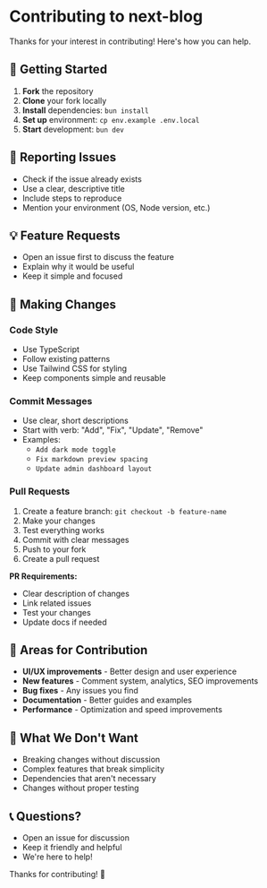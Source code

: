# Contributing to next-blog

Thanks for your interest in contributing! Here's how you can help.

## 🚀 Getting Started

1. **Fork** the repository
2. **Clone** your fork locally
3. **Install** dependencies: `bun install`
4. **Set up** environment: `cp env.example .env.local`
5. **Start** development: `bun dev`

## 🐛 Reporting Issues

- Check if the issue already exists
- Use a clear, descriptive title
- Include steps to reproduce
- Mention your environment (OS, Node version, etc.)

## 💡 Feature Requests

- Open an issue first to discuss the feature
- Explain why it would be useful
- Keep it simple and focused

## 🔧 Making Changes

### Code Style
- Use TypeScript
- Follow existing patterns
- Use Tailwind CSS for styling
- Keep components simple and reusable

### Commit Messages
- Use clear, short descriptions
- Start with verb: "Add", "Fix", "Update", "Remove"
- Examples:
  - `Add dark mode toggle`
  - `Fix markdown preview spacing`
  - `Update admin dashboard layout`

### Pull Requests

1. Create a feature branch: `git checkout -b feature-name`
2. Make your changes
3. Test everything works
4. Commit with clear messages
5. Push to your fork
6. Create a pull request

**PR Requirements:**
- Clear description of changes
- Link related issues
- Test your changes
- Update docs if needed

## 📝 Areas for Contribution

- **UI/UX improvements** - Better design and user experience
- **New features** - Comment system, analytics, SEO improvements
- **Bug fixes** - Any issues you find
- **Documentation** - Better guides and examples
- **Performance** - Optimization and speed improvements

## 🚫 What We Don't Want

- Breaking changes without discussion
- Complex features that break simplicity
- Dependencies that aren't necessary
- Changes without proper testing

## 📞 Questions?

- Open an issue for discussion
- Keep it friendly and helpful
- We're here to help!

Thanks for contributing! 🎉
